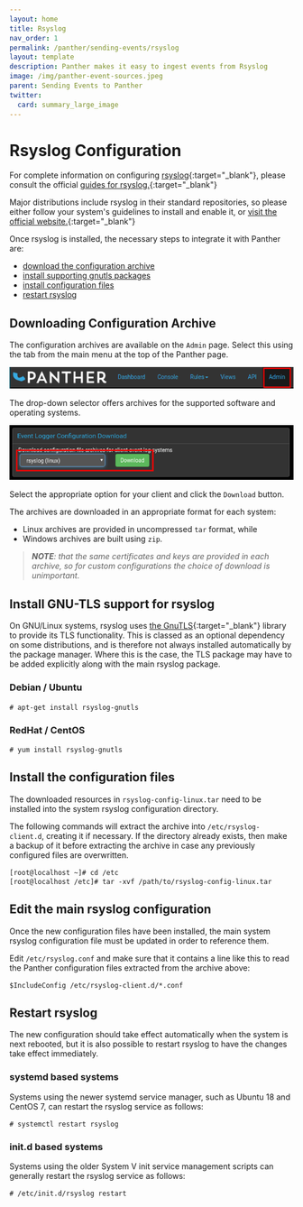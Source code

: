 ```yaml
---
layout: home
title: Rsyslog
nav_order: 1
permalink: /panther/sending-events/rsyslog
layout: template
description: Panther makes it easy to ingest events from Rsyslog
image: /img/panther-event-sources.jpeg
parent: Sending Events to Panther
twitter:
  card: summary_large_image
---
```


# Rsyslog Configuration

For complete information on configuring [rsyslog](https://www.rsyslog.com/){:target="_blank"},
please consult the official [guides for rsyslog.](https://www.rsyslog.com/category/guides-for-rsyslog/){:target="_blank"}

Major distributions include rsyslog in their standard repositories, so
please either follow your system's guidelines to install and enable
it, or [visit the official website.](https://www.rsyslog.com/){:target="_blank"}

Once rsyslog is installed, the necessary steps to integrate it with
Panther are:

 * [download the configuration archive](#downloading-configuration-archive)
 * [install supporting gnutls packages](#install-gnu-tls-support-for-rsyslog)
 * [install configuration files](#install-the-configuration-files)
 * [restart rsyslog](#restart-rsyslog)


## Downloading Configuration Archive 

The configuration archives are available on the `Admin` page. Select this using the tab from the main menu at the top of the Panther page.

![Select the admin page](./media/console-admin-page.png)

The drop-down selector offers archives for the supported software and operating systems.

![Download the configuration archive](./media/console-admin-download.png)

Select the appropriate option for your client and click the `Download` button.

The archives are downloaded in an appropriate format for each system:

- Linux archives are provided in uncompressed `tar` format, while
- Windows archives are built using `zip`.

> _**NOTE**: that the same certificates and keys are provided in each archive, so for custom configurations the choice of download is unimportant._



## Install GNU-TLS support for rsyslog

On GNU/Linux systems, rsyslog uses [the GnuTLS](https://gnutls.org/){:target="_blank"}
library to provide its TLS functionality. This is classed as an
optional dependency on some distributions, and is therefore not always
installed automatically by the package manager. Where this is the
case, the TLS package may have to be added explicitly along with the
main rsyslog package.

### Debian / Ubuntu

```console
# apt-get install rsyslog-gnutls
```

### RedHat / CentOS

```console
# yum install rsyslog-gnutls
```

## Install the configuration files

The downloaded resources in `rsyslog-config-linux.tar` need to be
installed into the system rsyslog configuration directory.

The following commands will extract the archive into
`/etc/rsyslog-client.d`, creating it if necessary. If the directory
already exists, then make a backup of it before extracting the archive
in case any previously configured files are overwritten.

```console
[root@localhost ~]# cd /etc
[root@localhost /etc]# tar -xvf /path/to/rsyslog-config-linux.tar
```

## Edit the main rsyslog configuration

Once the new configuration files have been installed, the main system
rsyslog configuration file must be updated in order to reference them.

Edit `/etc/rsyslog.conf` and make sure that it contains a line like
this to read the Panther configuration files extracted from the
archive above:

```console
$IncludeConfig /etc/rsyslog-client.d/*.conf
```

## Restart rsyslog

The new configuration should take effect automatically when the system
is next rebooted, but it is also possible to restart rsyslog to
have the changes take effect immediately.

### systemd based systems

Systems using the newer systemd service manager, such as Ubuntu 18 and CentOS 7, can restart the rsyslog service as follows:

```console
# systemctl restart rsyslog
```

### init.d based systems

Systems using the older System V init service management scripts can generally restart the rsyslog service as follows:

```console
# /etc/init.d/rsyslog restart
```

